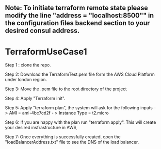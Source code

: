 ## Note: To initiate terraform remote state please modify the line  "address = "localhost:8500"" in the  configuration files backend  section  to your desired consul address.   

# TerraformUseCase1

Step 1 : clone the repo. 

Step 2: Download the TerraformTest.pem file form the AWS Cloud Platform under london region. 

Step 3: Move the .pem file to the root directory of the project 

Step 4: Apply "Terraform init". 

Step 5: Apply "terraform plan", the system will ask for the following inputs 
		- > AMI = ami-4bc7cd2f
		- > Instance Type = t2.micro

Step 6: If you are happy with the plan run  "terraform apply". This will create your desired  insfrastructure in AWS,

Step 7: Once everything is successfully created, open the "loadBalancerAddress.txt" file to see the DNS of the load balancer.
 
